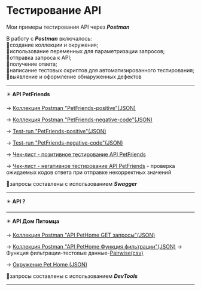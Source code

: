 # Тестирование API
Мои примеры тестирования API через ***Postman***

В работу с ***Postman*** включалось:<br>
:small_orange_diamond:создание коллекции и окружения;<br>
:small_orange_diamond:использование переменных для параметризации запросов;<br>
:small_orange_diamond:отправка запроса к API;<br>
:small_orange_diamond:получение ответа;<br>
:small_orange_diamond:написание тестовых скриптов для автоматизированного тестирования;<br>
:small_orange_diamond:выявление и оформление обнаруженных дефектов<br>
<hr>

:eight_pointed_black_star: **API PetFriends**

&#8594; [Коллекция Postman "PetFriends-positive"(JSON)](https://github.com/Elena-Belova/API-Testing/blob/06c137fbbb789a5c100fc4c3f64b84ac1323fa65/API%20PetFriends/PetFriends%20(positive).postman_collection.json)

&#8594; [Коллекция Postman "PetFriends-negative-code"(JSON)](https://github.com/Elena-Belova/API-Testing/blob/06c137fbbb789a5c100fc4c3f64b84ac1323fa65/API%20PetFriends/PetFriends(negative-code).postman_collection.json)

&#8594; [Test-run "PetFriends-positive"(JSON)](https://github.com/Elena-Belova/API-Testing/blob/06c137fbbb789a5c100fc4c3f64b84ac1323fa65/API%20PetFriends/PetFriends%20(positive).postman_test_run.json)

&#8594; [Test-run "PetFriends-negative-code"(JSON)](https://github.com/Elena-Belova/API-Testing/blob/06c137fbbb789a5c100fc4c3f64b84ac1323fa65/API%20PetFriends/PetFriends(negative-code).postman_test_run.json)

&#8594; [Чек-лист - позитивное тестирование API PetFriends]()

&#8594; [Чек-лист - негативное тестирование API PetFriends]() - проверка ожидаемых кодов ответа при отправке некорректных значений

:small_orange_diamond:запросы составлены с использованием ***Swagger***
<hr>

:eight_pointed_black_star: **API ?**


<hr>

:eight_pointed_black_star: **API Дом Питомца**

&#8594; [Коллекция Postman "API PetHome GET запросы"(JSON)](https://github.com/Elena-Belova/API-Testing/blob/d1537f3cbbfeec034ba6767550ae2cedd9492de1/API%20PetHome/API%20PetHome%20GET%20%D0%B7%D0%B0%D0%BF%D1%80%D0%BE%D1%81%D1%8B.postman_collection.json)

&#8594; [Коллекция Postman "API PetHome Функция фильтрации"(JSON)](https://github.com/Elena-Belova/API-Testing/blob/d1537f3cbbfeec034ba6767550ae2cedd9492de1/API%20PetHome/API%20PetHome%20%D0%A4%D1%83%D0%BD%D0%BA%D1%86%D0%B8%D1%8F%20%D1%84%D0%B8%D0%BB%D1%8C%D1%82%D1%80%D0%B0%D1%86%D0%B8%D0%B8.postman_collection.json) &#8594; Функция фильтрации-тестовые данные-[Pairwise(csv)](https://github.com/Elena-Belova/API-Testing/blob/d1537f3cbbfeec034ba6767550ae2cedd9492de1/API%20PetHome/DataPH(pairwise).csv)

&#8594; [Окружение Pet Home (JSON)](https://github.com/Elena-Belova/API-Testing/blob/d1537f3cbbfeec034ba6767550ae2cedd9492de1/API%20PetHome/Pet%20Home.postman_environment.json)

:small_orange_diamond:запросы составлены с использованием ***DevTools***
<hr>
